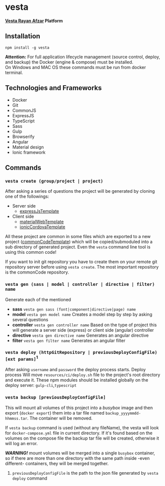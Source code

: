 # vesta
**[Vesta Rayan Afzar](http://vestarayanafzar.com) Platform**

## Installation
    npm install -g vesta
**Attention:** For full application lifecycle management (source control, deploy, and backup) the Docker (engine & compose) must be installed.  
On Windows and MAC OS these commands must be run from docker terminal.

## Technologies and Frameworks
* Docker
* Git
* CommonJS
* ExpressJS
* TypeScript
* Sass
* Gulp
* Browserify
* Angular
* Material design
* Ionic framework

## Commands
### `vesta create (group/project | project)`
After asking a series of questions the project will be generated by cloning one of the followings:
* Server side
  * [expressJsTemplate](https://github.com/hbtb/expressJsTemplate)
* Client side
  * [materialWebTemplate](https://github.com/hbtb/materialWebTemplate)
  * [ionicCordovaTemplate](https://github.com/hbtb/ionicCordovaTemplate)

All these project are common in some files which are exported to a new project ([commonCodeTemplate](https://github.com/hbtb/commonCodeTemplate)) 
which will be copied/submoduled  into a sub directory of generated project. Even the `vesta` command line tool is using this common code!

If you want to init git repository you have to create them on your remote git repository server before using `vesta create`. 
The most important repository is the commonCode repository. 
### `vesta gen (sass | model | controller | directive | filter) name`
Generate each of the mentioned
* **sass** `vesta gen sass (font|component|directive|page) name`
* **model** `vesta gen model name` Creates a model step by step by asking several questions
* **controller** `vesta gen controller name` Based on the type of project this will generate a server side (express) or 
    client side (angular) controller
* **directive** `vesta gen directive name` Generates an angular directive
* **filter** `vesta gen filter name` Generates an angular filter

### `vesta deploy (httpGitRepository | previousDeployConfigFile) [ext params]`<sup>1</sup>
After asking `username` and `password` the deploy process starts.
Deploy process Will move `resources/ci/deploy.sh` file to the project's root directory and  execute it.
These npm modules should be installed globally on the deploy server: `gulp-cli`,`typescript`

### `vesta backup [previousDeployConfigFile]`
This will mount all volumes of this project into a _busybox_ image and then export (`docker export`) them into a tar file 
named `backup_yyyymmdd-hhmmss.tar`. The container will be removed.   

If `vesta backup` command is used (without any fileName), the vesta will look for `docker-compose.yml` file in current 
directory. If it's found based on the volumes on the compose file the backup tar file will be created, otherwise it will
log an error.

_**WARNING!**_ mount volumes will be merged into a single `busybox` container, so if there are more than one directory with
the same path inside -even different- containers, they will be merged together. 

1) `previousDeployConfigFile` is the path to the json file generated by `vesta deploy` command